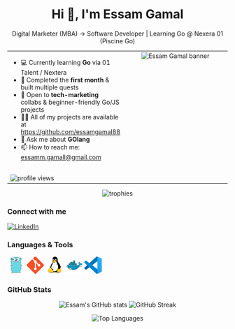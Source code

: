 <h1 align="center">Hi 👋, I'm Essam Gamal</h1>
<p align="center">
  Digital Marketer (MBA) → Software Developer | Learning Go @ Nexera 01 (Piscine Go)
</p>

<table>
  <tr>
    <td width="50%" valign="top">

- 💻 Currently learning **Go** via 01 Talent / Nextera  
- 🚀 Completed the **first month** & built multiple quests  
- 🤝 Open to **tech-marketing** collabs & beginner-friendly Go/JS projects
- 👨‍💻 All of my projects are available at https://github.com/essamgamal88
- 💬 Ask me about **GOlang**  
- 📫 How to reach me: <a href="mailto:essamm.gamall@gmail.com">essamm.gamall@gmail.com</a>

<br/>
<img src="https://komarev.com/ghpvc/?username=EssamGamal88&label=Profile%20views&color=0e75b6&style=flat" alt="profile views"/>
    </td>
    <td width=![Uploading matrix-code-animation-gif-free-animated-background-716.gif…]()
"50%" align="center" valign="top">
      <img src="https://raw.githubusercontent.com/EssamGamal88/EssamGamal88/main/banner.png" alt="Essam Gamal banner" width="100%"/>
    </td>
  </tr>
</table>

<!-- Trophies -->
<p align="center">
  <img src="https://github-profile-trophy.vercel.app/?username=EssamGamal88&theme=flat&margin-w=10&margin-h=10&row=1" alt="trophies"/>
</p>

### Connect with me
<p>
  <a href="https://www.linkedin.com/in/essamgamal/" target="_blank">
    <img src="https://img.shields.io/badge/LinkedIn-0A66C2.svg?style=for-the-badge&logo=linkedin&logoColor=white" alt="LinkedIn"/>
  </a>
  <!-- ضيف إيميلك لو حابب
  <a href="mailto:YOUR_EMAIL@example.com" target="_blank">
    <img src="https://img.shields.io/badge/Email-333333.svg?style=for-the-badge&logo=gmail&logoColor=white" alt="Email"/>
  </a>
  -->
</p>

### Languages & Tools
<p align="left">
  <img src="https://raw.githubusercontent.com/devicons/devicon/master/icons/go/go-original.svg" width="40" height="40" alt="Go">
  <img src="https://raw.githubusercontent.com/devicons/devicon/master/icons/git/git-original.svg" width="40" height="40" alt="Git">
  <img src="https://raw.githubusercontent.com/devicons/devicon/master/icons/linux/linux-original.svg" width="40" height="40" alt="Linux">
  <img src="https://raw.githubusercontent.com/devicons/devicon/master/icons/docker/docker-original.svg" width="40" height="40" alt="Docker">
  <img src="https://raw.githubusercontent.com/devicons/devicon/master/icons/vscode/vscode-original.svg" width="40" height="40" alt="VS Code">
</p>


### GitHub Stats
<p align="center">
  <img src="https://github-readme-stats.vercel.app/api?username=EssamGamal88&show_icons=true&hide_border=true" height="165" alt="Essam's GitHub stats"/>
  <img src="https://streak-stats.demolab.com?user=EssamGamal88&hide_border=true" height="165" alt="GitHub Streak"/>
</p>

<p align="center">
  <img src="https://github-readme-stats.vercel.app/api/top-langs?username=EssamGamal88&layout=compact&hide_border=true" height="165" alt="Top Languages"/>
</p>

<!-- نشاط (اختياري)
<p align="center">
  <img src="https://github-readme-activity-graph.vercel.app/graph?username=EssamGamal88&theme=github-compact&hide_border=true" alt="activity graph"/>
</p>
-->
